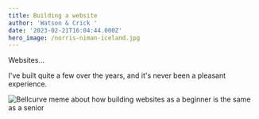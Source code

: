```yaml
---
title: Building a website
author: 'Watson & Crick '
date: '2023-02-21T16:04:44.000Z'
hero_image: /norris-niman-iceland.jpg
---
```


Websites...

I've built quite a few over the years, and it's never been a pleasant experience.

![Bellcurve meme about how building websites as a beginner is the same as a senior]()
